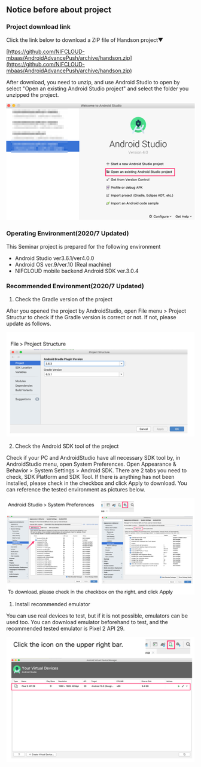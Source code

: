 ## Notice before about project

### Project download link

Click the link below to download a ZIP file of Handson project▼

[https://github.com/NIFCLOUD-mbaas/AndroidAdvancePush/archive/handson.zip](https://github.com/NIFCLOUD-mbaas/AndroidAdvancePush/archive/handson.zip)

After download, you need to unzip, and use Android Studio to open by select "Open an existing Android Studio project"
and select the folder you unzipped the project.

![AndroidStudio](notice-image/Welcome_to_Android_Studio.png)

### Operating Environment(2020/7 Updated)

This Seminar project is prepared for the following environment
* Android Studio ver3.6.1/ver4.0.0
* Android OS ver.9/ver.10 (Real machine)
* NIFCLOUD mobile backend Android SDK ver.3.0.4

### Recommended Environment(2020/7 Updated)

1. Check the Gradle version of the project

After you opened the project by AndroidStudio, open File menu > Project Structur to check if the Gradle version is correct or not. If not, please update as follows.

![Gradle](notice-image/gradleversion_check.png)

2. Check the Android SDK tool of the project

Check if your PC and AndroidStudio have all necessary SDK tool by, in AndroidStudio menu, open System Preferences.
Open Appearance & Behavior > System Settings > Android SDK.
There are 2 tabs you need to check, SDK Platform and SDK Tool.
If there is anything has not been installed, please check in the checkbox and click Apply to download. You can reference the tested environment as pictures below.

![AndroidSDKTook](notice-image/sdkplatform_sdktool_check.png)

1. Install recommended emulator

You can use real devices to test, but if it is not possible, emulators can be used too. You can download emulator beforehand to test, and the recommended tested emulator is Pixel 2 API 29.

![emulator](notice-image/emulator_check.png)
